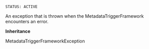 `STATUS: ACTIVE`

An exception that is thrown when the MetadataTriggerFramework encounters an error.

**Inheritance**

MetadataTriggerFrameworkException
